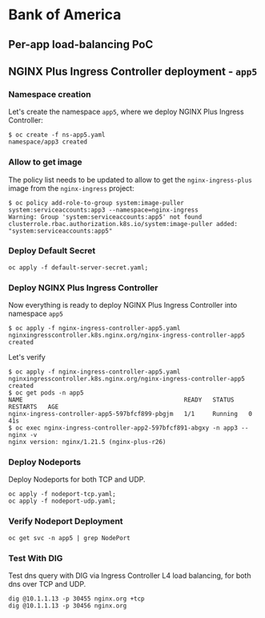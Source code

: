 # Bank of America

## Per-app load-balancing PoC

## NGINX Plus Ingress Controller deployment - `app5`

### Namespace creation

Let's create the namespace `app5`, where we deploy NGINX Plus Ingress Controller:

```
$ oc create -f ns-app5.yaml 
namespace/app3 created
```

### Allow to get image

The policy list needs to be updated to allow to get the `nginx-ingress-plus` image from the `nginx-ingress` project:

```
$ oc policy add-role-to-group system:image-puller system:serviceaccounts:app3 --namespace=nginx-ingress
Warning: Group 'system:serviceaccounts:app5' not found
clusterrole.rbac.authorization.k8s.io/system:image-puller added: "system:serviceaccounts:app5"
```

### Deploy Default Secret

```
oc apply -f default-server-secret.yaml;
```

### Deploy NGINX Plus Ingress Controller

Now everything is ready to deploy NGINX Plus Ingress Controller into namespace `app5`

```
$ oc apply -f nginx-ingress-controller-app5.yaml 
nginxingresscontroller.k8s.nginx.org/nginx-ingress-controller-app5 created
```

Let's verify

```
$ oc apply -f nginx-ingress-controller-app5.yaml 
nginxingresscontroller.k8s.nginx.org/nginx-ingress-controller-app5 created
$ oc get pods -n app5
NAME                                             READY   STATUS    RESTARTS   AGE
nginx-ingress-controller-app5-597bfcf899-pbgjm   1/1     Running   0          41s
$ oc exec nginx-ingress-controller-app2-597bfcf891-abgxy -n app3 -- nginx -v
nginx version: nginx/1.21.5 (nginx-plus-r26)
```

### Deploy Nodeports

Deploy Nodeports for both TCP and UDP.

```
oc apply -f nodeport-tcp.yaml;
oc apply -f nodeport-udp.yaml;
```

### Verify Nodeport Deployment 
```
oc get svc -n app5 | grep NodePort
```

### Test With DIG

Test dns query with DIG via Ingress Controller L4 load balancing, for both dns over TCP and UDP.
```
dig @10.1.1.13 -p 30455 nginx.org +tcp
dig @10.1.1.13 -p 30456 nginx.org
```